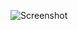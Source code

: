 ![Screenshot](https://raw.githubusercontent.com/Cryakl/Ultimate-RAT-Collection/refs/heads/main/IndSocketRat/IndSocket%20RAT%20v1.7/Screenshot.png)
